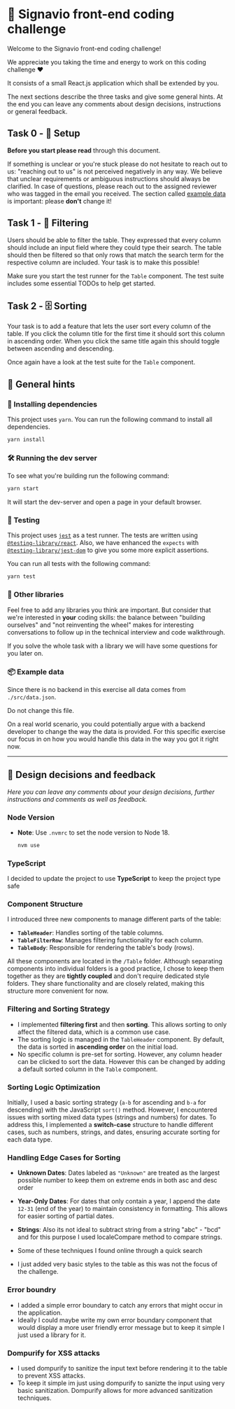 # 💅 Signavio front-end coding challenge

Welcome to the Signavio front-end coding challenge!

We appreciate you taking the time and energy to work on this coding challenge ❤️

It consists of a small React.js application which shall be extended by you.

The next sections describe the three tasks and give some general hints.
At the end you can leave any comments about design decisions, instructions or general feedback.

## Task 0 - 🧰 Setup

**Before you start please read** through this document.

If something is unclear or you're stuck please do not hesitate to reach out to us: "reaching out to us" is not perceived negatively in any way. 
We believe that unclear requirements or ambiguous instructions should always be clarified.
In case of questions, please reach out to the assigned reviewer who was tagged in the email you received.
The section called [example data](#example-data) is important: please **don't** change it!

## Task 1 - 🔎 Filtering

Users should be able to filter the table.
They expressed that every column should include an input field where they could type their search.
The table should then be filtered so that only rows that match the search term for the respective column are included.
Your task is to make this possible!

Make sure you start the test runner for the `Table` component.
The test suite includes some essential TODOs to help get started.

## Task 2 - 🗄️ Sorting

Your task is to add a feature that lets the user sort every column of the table.
If you click the column title for the first time it should sort this column in ascending order.
When you click the same title again this should toggle between ascending and descending.

Once again have a look at the test suite for the `Table` component.

## 📍 General hints

### 🎁 Installing dependencies

This project uses `yarn`.
You can run the following command to install all dependencies.

```sh
yarn install
```

### 🛠️ Running the dev server

To see what you're building run the following command:

```sh
yarn start
```

It will start the dev-server and open a page in your default browser.

### 🧪 Testing

This project uses [`jest`](https://jestjs.io/) as a test runner.
The tests are written using [`@testing-library/react`](https://testing-library.com/docs/react-testing-library/intro).
Also, we have enhanced the `expects` with [`@testing-library/jest-dom`](https://github.com/testing-library/jest-dom) to give you some more explicit assertions.

You can run all tests with the following command:

```sh
yarn test
```

### 🔮 Other libraries

Feel free to add any libraries you think are important.
But consider that we're interested in **your** coding skills: the balance between "building ourselves" and "not reinventing the wheel" makes for interesting conversations to follow up in the technical interview and code walkthrough.

If you solve the whole task with a library we will have some questions for you later on.

### 📦 Example data

Since there is no backend in this exercise all data comes from `./src/data.json`.

Do not change this file.

On a real world scenario, you could potentially argue with a backend developer to change the way the data is provided. For this specific exercise our focus in on how you would handle this data in the way you got it right now.

---

## 📝 Design decisions and feedback

_Here you can leave any comments about your design decisions, further instructions and comments as well as feedback._

### Node Version

- **Note**: Use `.nvmrc` to set the node version to Node 18.

  ```sh
  nvm use
    ```

### TypeScript

I decided to update the project to use **TypeScript** to keep the project type safe

### Component Structure

I introduced three new components to manage different parts of the table:

- **`TableHeader`**: Handles sorting of the table columns.
- **`TableFilterRow`**: Manages filtering functionality for each column.
- **`TableBody`**: Responsible for rendering the table's body (rows).

All these components are located in the `/Table` folder. Although separating components into individual folders is a good practice, I chose to keep them together as they are **tightly coupled** and don't require dedicated style folders. They share functionality and are closely related, making this structure more convenient for now.

### Filtering and Sorting Strategy

- I implemented **filtering first** and then **sorting**. This allows sorting to only affect the filtered data, which is a common use case.
- The sorting logic is managed in the `TableHeader` component. By default, the data is sorted in **ascending order** on the initial load.
- No specific column is pre-set for sorting. However, any column header can be clicked to sort the data. However this can be changed by adding a default sorted column in the `Table` component.


### Sorting Logic Optimization

Initially, I used a basic sorting strategy (`a-b` for ascending and `b-a` for descending) with the JavaScript `sort()` method. However, I encountered issues with sorting mixed data types (strings and numbers) for dates.
To address this, I implemented a **switch-case** structure to handle different cases, such as numbers, strings, and dates, ensuring accurate sorting for each data type.

### Handling Edge Cases for Sorting

- **Unknown Dates**: Dates labeled as `"Unknown"` are treated as the largest possible number to keep them on extreme ends in both asc and desc order
- **Year-Only Dates**: For dates that only contain a year, I append the date `12-31` (end of the year) to maintain consistency in formatting. This allows for easier sorting of partial dates.
- **Strings**: Also its not ideal to subtract string from a string "abc" - "bcd" and for this purpose I used localeCompare method to compare strings.
- Some of these techniques I found online through a quick search

- I just added very basic styles to the table as this was not the focus of the challenge. 

### Error boundry 
- I added a simple error boundary to catch any errors that might occur in the application.
- Ideally I could maybe write my own error boundary component that would display a more user friendly error message but to keep it simple I just used a library for it. 

### Dompurify for XSS attacks
- I used dompurify to sanitize the input text before rendering it to the table to prevent XSS attacks.
- To keep it simple im just using dompurify to sanizte the input using very basic sanitization. Dompurify allows for more advanced sanitization techniques.
